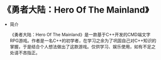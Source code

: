 # 《勇者大陆：Hero Of The Mainland》 #

- 简介

    《勇者大陆：Hero Of The Mainland》是一款基于C++开发的CMD端文字RPG游戏。作者是一名C++的初学者，在学习之余为了巩固自己对C++知识的掌握，于是结合个人想法做出了这款游戏。仅供学习、娱乐使用，如有不足之处请不吝指正。